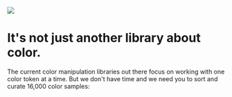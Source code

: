 ![](assets/images/logo.png)

<h1 class="font-extralight ">It's not just <span class="text-pink-600">another library</span>  about <span class="text-sky-600">color.</span></h1>

The current color manipulation libraries out there focus on working with one color token at a time. But we don't have time and we need you to sort and curate 16,000 color samples:

<!--

